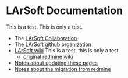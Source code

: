 
# LArSoft Documentation

This is a test.  This is only a test.

* The [LArSoft Collaboration](https://larsoft.org/)
* The [LArSoft github organization](https://github.com/LArSoft)
* [LArSoft wiki](wiki/LArSoftWiki)  This is a test, this is only a test.
   * [original redmine wiki](https://cdcvs.fnal.gov/redmine/projects/larsoft/wiki)
* [Notes about updating these pages](update_wiki)
* [Notes about the migration from redmine](notes.md)


